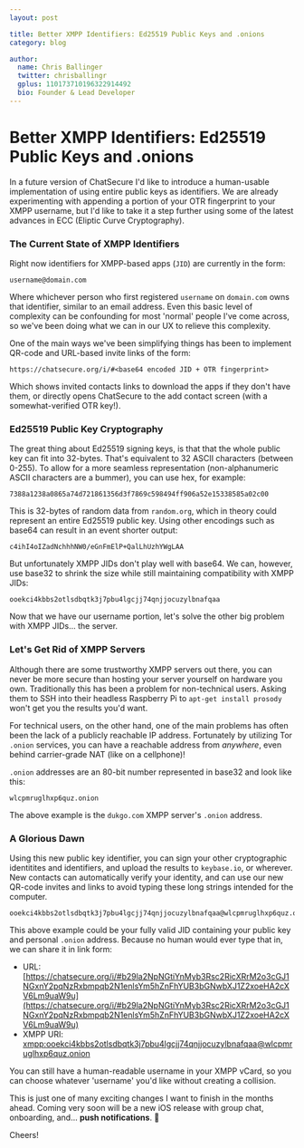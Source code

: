 ```yaml
---
layout: post

title: Better XMPP Identifiers: Ed25519 Public Keys and .onions
category: blog

author:
  name: Chris Ballinger
  twitter: chrisballingr
  gplus: 110173710196322914492 
  bio: Founder & Lead Developer
---
```


# Better XMPP Identifiers: Ed25519 Public Keys and .onions

In a future version of ChatSecure I'd like to introduce a human-usable implementation of using entire public keys as identifiers. We are already experimenting with appending a portion of your OTR fingerprint to your XMPP username, but I'd like to take it a step further using some of the latest advances in ECC (Eliptic Curve Cryptography).

### The Current State of XMPP Identifiers

Right now identifiers for XMPP-based apps (`JID`) are currently in the form:

    username@domain.com
    
Where whichever person who first registered `username` on `domain.com` owns that identifier, similar to an email address. Even this basic level of complexity can be confounding for most 'normal' people I've come across, so we've been doing what we can in our UX to relieve this complexity.

One of the main ways we've been simplifying things has been to implement QR-code and URL-based invite links of the form:

    https://chatsecure.org/i/#<base64 encoded JID + OTR fingerprint>
    
Which shows invited contacts links to download the apps if they don't have them, or directly opens ChatSecure to the add contact screen (with a somewhat-verified OTR key!).

### Ed25519 Public Key Cryptography
    
The great thing about Ed25519 signing keys, is that that the whole public key can fit into 32-bytes. That's equivalent to 32 ASCII characters (between 0-255). To allow for a more seamless representation (non-alphanumeric ASCII characters are a bummer), you can use hex, for example:

    7388a1238a0865a74d721861356d3f7869c598494ff906a52e15338585a02c00
    
This is 32-bytes of random data from `random.org`, which in theory could represent an entire Ed25519 public key. Using other encodings such as base64 can result in an event shorter output:

    c4ihI4oIZadNchhhNW0/eGnFmElP+QalLhUzhYWgLAA
    
But unfortunately XMPP JIDs don't play well with base64. We can, however, use base32 to shrink the size while still maintaining compatibility with XMPP JIDs:
    
    ooekci4kbbs2otlsdbqtk3j7pbu4lgcjj74qnjjocuzylbnafqaa
    
Now that we have our username portion, let's solve the other big problem with XMPP JIDs... the server.

### Let's Get Rid of XMPP Servers

Although there are some trustworthy XMPP servers out there, you can never be more secure than hosting your server yourself on hardware you own. Traditionally this has been a problem for non-technical users. Asking them to SSH into their headless Raspberry Pi to `apt-get install prosody` won't get you the results you'd want.

For technical users, on the other hand, one of the main problems has often been the lack of a publicly reachable IP address. Fortunately by utilizing Tor `.onion` services, you can have a reachable address from *anywhere*, even behind carrier-grade NAT (like on a cellphone)!

`.onion` addresses are an 80-bit number represented in base32 and look like this:

    wlcpmruglhxp6quz.onion
    
The above example is the `dukgo.com` XMPP server's `.onion` address.

### A Glorious Dawn

Using this new public key identifier, you can sign your other cryptographic identitites and identifiers, and upload the results to `keybase.io`, or wherever. New contacts can automatically verify your identity, and can use our new QR-code invites and links to avoid typing these long strings intended for the computer.

    ooekci4kbbs2otlsdbqtk3j7pbu4lgcjj74qnjjocuzylbnafqaa@wlcpmruglhxp6quz.onion
    
This above example could be your fully valid JID containing your public key and personal `.onion` address. Because no human would ever type that in, we can share it in link form:

* URL: [https://chatsecure.org/i/#b29la2NpNGtiYnMyb3Rsc2RicXRrM2o3cGJ1NGxnY2pqNzRxbmpqb2N1enlsYm5hZnFhYUB3bGNwbXJ1Z2xoeHA2cXV6Lm9uaW9u](https://chatsecure.org/i/#b29la2NpNGtiYnMyb3Rsc2RicXRrM2o3cGJ1NGxnY2pqNzRxbmpqb2N1enlsYm5hZnFhYUB3bGNwbXJ1Z2xoeHA2cXV6Lm9uaW9u)
* XMPP URI: [xmpp:ooekci4kbbs2otlsdbqtk3j7pbu4lgcjj74qnjjocuzylbnafqaa@wlcpmruglhxp6quz.onion](ooekci4kbbs2otlsdbqtk3j7pbu4lgcjj74qnjjocuzylbnafqaa@wlcpmruglhxp6quz.onion)

You can still have a human-readable username in your XMPP vCard, so you can choose whatever 'username' you'd like without creating a collision.

This is just one of many exciting changes I want to finish in the months ahead. Coming very soon will be a new iOS release with group chat, onboarding, and... **push notifications**. 🚀

Cheers!